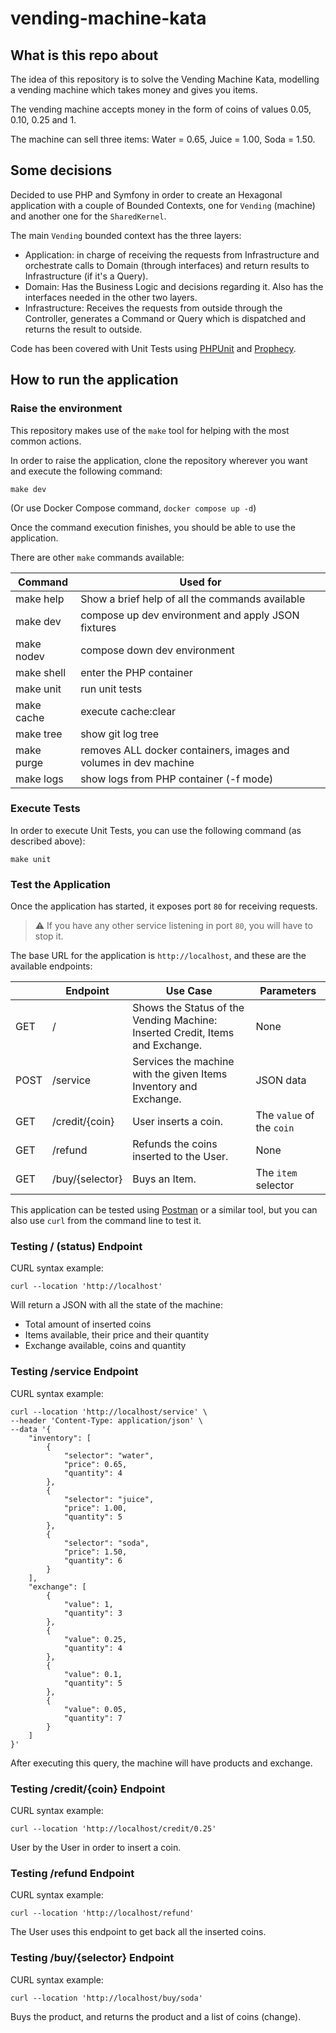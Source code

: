 # vending-machine-kata

## What is this repo about

The idea of this repository is to solve the Vending Machine Kata, modelling a vending machine which takes money and gives you items.

The vending machine accepts money in the form of coins of values 0.05, 0.10, 0.25 and 1.

The machine can sell three items: Water = 0.65, Juice = 1.00, Soda = 1.50.

## Some decisions

Decided to use PHP and Symfony in order to create an Hexagonal application with a couple of Bounded Contexts, one for `Vending` (machine) and another one for the `SharedKernel`.

The main `Vending` bounded context has the three layers:

- Application: in charge of receiving the requests from Infrastructure and orchestrate calls to Domain (through interfaces) and return results to Infrastructure (if it's a Query).
- Domain: Has the Business Logic and decisions regarding it. Also has the interfaces needed in the other two layers.
- Infrastructure: Receives the requests from outside through the Controller, generates a Command or Query which is dispatched and returns the result to outside.

Code has been covered with Unit Tests using [PHPUnit](https://phpunit.de/) and [Prophecy](https://github.com/phpspec/prophecy-phpunit).

## How to run the application

### Raise the environment

This repository makes use of the `make` tool for helping with the most common actions.

In order to raise the application, clone the repository wherever you want and execute the following command:

```
make dev
```

(Or use Docker Compose command, `docker compose up -d`)

Once the command execution finishes, you should be able to use the application.

There are other `make` commands available:

| Command      | Used for |
| ----------- | ----------- |
| make help | Show a brief help of all the commands available |
| make dev | compose up dev environment and apply JSON fixtures |
| make nodev | compose down dev environment |
| make shell | enter the PHP container |
| make unit | run unit tests |
| make cache | execute cache:clear |
| make tree | show git log tree |
| make purge | removes ALL docker containers, images and volumes in dev machine |
| make logs | show logs from PHP container (-f mode) |

### Execute Tests

In order to execute Unit Tests, you can use the following command (as described above):

```
make unit
```

### Test the Application

Once the application has started, it exposes port `80` for receiving requests.

> :warning: If you have any other service listening in port `80`, you will have to stop it.

The base URL for the application is `http://localhost`, and these are the available endpoints:

|  | Endpoint | Use Case | Parameters |
| ----------- | ----------- | ----------- | ----------- |
| GET | / | Shows the Status of the Vending Machine: Inserted Credit, Items and Exchange. | None |
| POST | /service | Services the machine with the given Items Inventory and Exchange. | JSON data |
| GET | /credit/{coin} | User inserts a coin. | The `value` of the `coin` |
| GET | /refund | Refunds the coins inserted to the User. | None |
| GET | /buy/{selector} | Buys an Item. | The `item` selector |

This application can be tested using [Postman](https://www.postman.com/) or a similar tool, but you can also use `curl` from the command line to test it.

### Testing / (status) Endpoint

CURL syntax example:

```
curl --location 'http://localhost'
```

Will return a JSON with all the state of the machine:
- Total amount of inserted coins
- Items available, their price and their quantity
- Exchange available, coins and quantity

### Testing /service Endpoint

CURL syntax example:

```
curl --location 'http://localhost/service' \
--header 'Content-Type: application/json' \
--data '{
    "inventory": [
        {
            "selector": "water",
            "price": 0.65,
            "quantity": 4
        },
        {
            "selector": "juice",
            "price": 1.00,
            "quantity": 5
        },
        {
            "selector": "soda",
            "price": 1.50,
            "quantity": 6
        }
    ],
    "exchange": [
        {
            "value": 1,
            "quantity": 3
        },
        {
            "value": 0.25,
            "quantity": 4
        },
        {
            "value": 0.1,
            "quantity": 5
        },
        {
            "value": 0.05,
            "quantity": 7
        }
    ]
}'
```

After executing this query, the machine will have products and exchange.

### Testing /credit/{coin} Endpoint

CURL syntax example:

```
curl --location 'http://localhost/credit/0.25'
```

User by the User in order to insert a coin.

### Testing /refund Endpoint

CURL syntax example:

```
curl --location 'http://localhost/refund'
```

The User uses this endpoint to get back all the inserted coins.

### Testing /buy/{selector} Endpoint

CURL syntax example:

```
curl --location 'http://localhost/buy/soda'
```

Buys the product, and returns the product and a list of coins (change).
